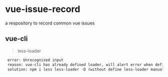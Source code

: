 # vue-issue-record
a respository to record common vue issues

## vue-cli
> less-loader
```p
 error: Unrecognised input
 reason: vue-cli has already defined loader, will alert error when define repeately
 solution: npm i less less-loader -D (without define less-loader manually)
```
